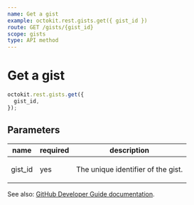 ```yaml
---
name: Get a gist
example: octokit.rest.gists.get({ gist_id })
route: GET /gists/{gist_id}
scope: gists
type: API method
---
```


# Get a gist

```js
octokit.rest.gists.get({
  gist_id,
});
```

## Parameters

<table>
  <thead>
    <tr>
      <th>name</th>
      <th>required</th>
      <th>description</th>
    </tr>
  </thead>
  <tbody>
    <tr><td>gist_id</td><td>yes</td><td>

The unique identifier of the gist.

</td></tr>
  </tbody>
</table>

See also: [GitHub Developer Guide documentation](https://docs.github.com/rest/reference/gists#get-a-gist).
